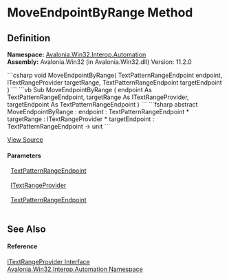 # MoveEndpointByRange Method




## Definition
**Namespace:** <a href="N_Avalonia_Win32_Interop_Automation">Avalonia.Win32.Interop.Automation</a>  
**Assembly:** Avalonia.Win32 (in Avalonia.Win32.dll) Version: 11.2.0

<Tabs groupId="api-code-preview">
<TabItem value="csharp" label="C#">
```csharp
void MoveEndpointByRange(
	TextPatternRangeEndpoint endpoint,
	ITextRangeProvider targetRange,
	TextPatternRangeEndpoint targetEndpoint
)
```
</TabItem>
<TabItem value="vb" label="VB">
```vb
Sub MoveEndpointByRange ( 
	endpoint As TextPatternRangeEndpoint,
	targetRange As ITextRangeProvider,
	targetEndpoint As TextPatternRangeEndpoint
)
```
</TabItem>
<TabItem value="fsharp" label="F#">
```fsharp
abstract MoveEndpointByRange : 
        endpoint : TextPatternRangeEndpoint * 
        targetRange : ITextRangeProvider * 
        targetEndpoint : TextPatternRangeEndpoint -> unit 
```
</TabItem>
</Tabs>



<a href="https://github.com/AvaloniaUI/Avalonia/tree/master/src/Windows/Avalonia.Win32/Interop/Automation/ITextRangeProvider.cs" title="View the source code">View Source</a>



#### Parameters
<dl><dt>  <a href="T_Avalonia_Win32_Interop_Automation_TextPatternRangeEndpoint">TextPatternRangeEndpoint</a></dt><dd> </dd><dt>  <a href="T_Avalonia_Win32_Interop_Automation_ITextRangeProvider">ITextRangeProvider</a></dt><dd> </dd><dt>  <a href="T_Avalonia_Win32_Interop_Automation_TextPatternRangeEndpoint">TextPatternRangeEndpoint</a></dt><dd> </dd></dl>

## See Also


#### Reference
<a href="T_Avalonia_Win32_Interop_Automation_ITextRangeProvider">ITextRangeProvider Interface</a>  
<a href="N_Avalonia_Win32_Interop_Automation">Avalonia.Win32.Interop.Automation Namespace</a>  

